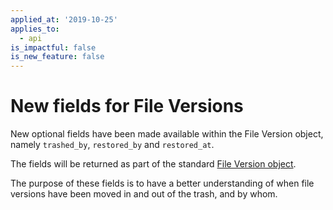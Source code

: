 ```yaml
---
applied_at: '2019-10-25'
applies_to:
  - api
is_impactful: false
is_new_feature: false
---
```


# New fields for File Versions

New optional fields have been made available within the File Version object,
namely `trashed_by`, `restored_by` and `restored_at`.

The fields will be returned as part of the standard
[File Version object](endpoint://resources/file-version/).

The purpose of these fields is to have a better understanding of when file
versions have been moved in and out of the trash, and by whom.
